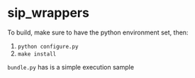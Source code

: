 # sip_wrappers

To build, make sure to have the python environment set, then:

1. `python configure.py`
2. `make install`


`bundle.py` has is a simple execution sample
